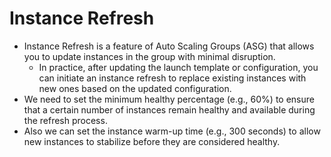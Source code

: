# Instance Refresh

- Instance Refresh is a feature of Auto Scaling Groups (ASG) that allows you to update instances in the group with minimal disruption.
  - In practice, after updating the launch template or configuration, you can initiate an instance refresh to replace existing instances with new ones based on the updated configuration.
- We need to set the minimum healthy percentage (e.g., 60%) to ensure that a certain number of instances remain healthy and available during the refresh process.
- Also we can set the instance warm-up time (e.g., 300 seconds) to allow new instances to stabilize before they are considered healthy.
